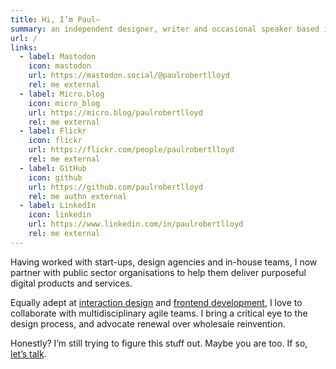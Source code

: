 ```yaml
---
title: Hi, I’m Paul—
summary: an independent designer, writer and occasional speaker based in Brighton, England.
url: /
links:
  - label: Mastodon
    icon: mastodon
    url: https://mastodon.social/@paulrobertlloyd
    rel: me external
  - label: Micro.blog
    icon: micro_blog
    url: https://micro.blog/paulrobertlloyd
    rel: me external
  - label: Flickr
    icon: flickr
    url: https://flickr.com/people/paulrobertlloyd
    rel: me external
  - label: GitHub
    icon: github
    url: https://github.com/paulrobertlloyd
    rel: me authn external
  - label: LinkedIn
    icon: linkedin
    url: https://www.linkedin.com/in/paulrobertlloyd
    rel: me external
---
```


Having worked with start-ups, design agencies and in-house teams, I now partner with public sector organisations to help them deliver purposeful digital products and services.

Equally adept at [interaction design][1] and [frontend development][2], I love to collaborate with multidisciplinary agile teams. I bring a critical eye to the design process, and advocate renewal over wholesale reinvention.

Honestly? I’m still trying to figure this stuff out. Maybe you are too. If so, [let’s talk][3].

[1]: /collections/interaction_design/
[2]: /collections/front_end_development/
[3]: /contact/

